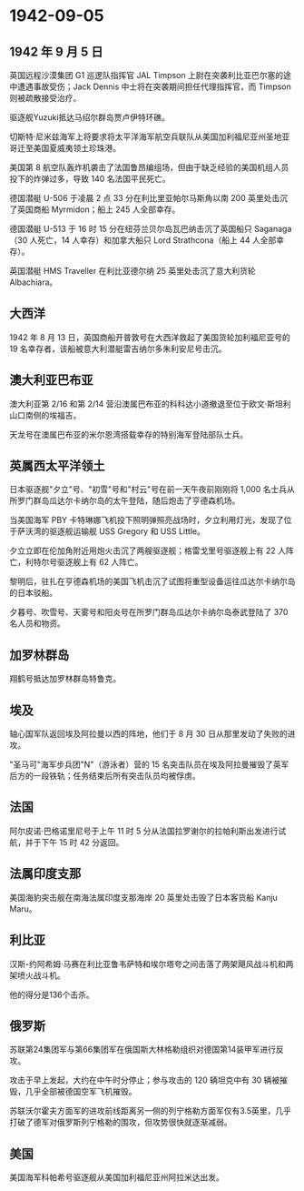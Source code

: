 # 1942-09-05

## 1942 年 9 月 5 日

英国远程沙漠集团 G1 巡逻队指挥官 JAL Timpson
上尉在突袭利比亚巴尔塞的途中遭遇事故受伤；Jack Dennis
中士将在突袭期间担任代理指挥官，而 Timpson 则被疏散接受治疗。

驱逐舰Yuzuki抵达马绍尔群岛贾卢伊特环礁。

切斯特·尼米兹海军上将要求将太平洋海军航空兵联队从美国加利福尼亚州圣地亚哥迁至美国夏威夷领土珍珠港。

美国第 8
航空队轰炸机袭击了法国鲁昂编组场，但由于缺乏经验的美国机组人员投下的炸弹过多，导致
140 名法国平民死亡。

德国潜艇 U-506 于凌晨 2 点 33 分在利比里亚帕尔马斯角以南 200
英里处击沉了英国商船 Myrmidon；船上 245 人全部幸存。

德国潜艇 U-513 于 16 时 15 分在纽芬兰贝尔岛瓦巴纳击沉了英国船只
Saganaga（30 人死亡，14 人幸存）和加拿大船只 Lord Strathcona（船上 44
人全部幸存）。

英国潜艇 HMS Traveller 在利比亚德尔纳 25 英里处击沉了意大利货轮
Albachiara。

## 大西洋

1942 年 8 月 13 日，英国商船开普敦号在大西洋救起了美国货轮加利福尼亚号的
19 名幸存者，该船被意大利潜艇雷吉纳尔多朱利安尼号击沉。

## 澳大利亚巴布亚

澳大利亚第 2/16 和第 2/14
营沿澳属巴布亚的科科达小道撤退至位于欧文·斯坦利山口南侧的埃福吉。

天龙号在澳属巴布亚的米尔恩湾搭载幸存的特别海军登陆部队士兵。

## 英属西太平洋领土

日本驱逐舰"夕立"号、"初雪"号和"村云"号在前一天午夜前刚刚将 1,000
名士兵从所罗门群岛瓜达尔卡纳尔岛的太午登陆，随后炮击了亨德森机场。

当美国海军 PBY
卡特琳娜飞机投下照明弹照亮战场时，夕立利用灯光，发现了位于萨沃湾的驱逐舰运输舰
USS Gregory 和 USS Little。

夕立立即在伦加角附近用炮火击沉了两艘驱逐舰；格雷戈里号驱逐舰上有 22
人阵亡，利特尔号驱逐舰上有 62 人阵亡。

黎明后，驻扎在亨德森机场的美国飞机击沉了试图将重型设备运往瓜达尔卡纳尔岛的日本驳船。

夕暮号、吹雪号、天雾号和阳炎号在所罗门群岛瓜达尔卡纳尔岛泰武登陆了 370
名人员和物资。

## 加罗林群岛

翔鹤号抵达加罗林群岛特鲁克。

## 埃及

轴心国军队返回埃及阿拉曼以西的阵地，他们于 8 月 30
日从那里发动了失败的进攻。

"圣马可"海军步兵团"N"（游泳者）营的 15
名突击队员在埃及阿拉曼摧毁了英军后方的一段铁轨；任务结束后所有突击队员均被俘虏。

## 法国

阿尔皮诺·巴格诺里尼号于上午 11 时 5
分从法国拉罗谢尔的拉帕利斯出发进行试航，并于下午 15 时 42 分返回。

## 法属印度支那

美国海豹突击舰在南海法属印度支那海岸 20 英里处击毁了日本客货船 Kanju
Maru。

## 利比亚

汉斯-约阿希姆·马赛在利比亚鲁韦萨特和埃尔塔夸之间击落了两架飓风战斗机和两架喷火战斗机。

他的得分是136个击杀。

## 俄罗斯

苏联第24集团军与第66集团军在俄国斯大林格勒组织对德国第14装甲军进行反攻。

攻击于早上发起，大约在中午时分停止；参与攻击的 120 辆坦克中有 30
辆被摧毁，几乎全部被德国空军飞机摧毁。

苏联沃尔霍夫方面军的进攻前线距离另一侧的列宁格勒方面军仅有3.5英里，几乎打破了德军对俄罗斯列宁格勒的围攻，但攻势很快就逐渐减弱。

## 美国

美国海军科帕希号驱逐舰从美国加利福尼亚州阿拉米达出发。

